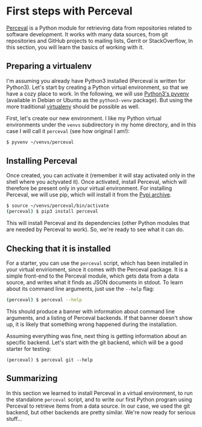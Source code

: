 # First steps with Perceval

[Perceval](https://github.com/grimoirelab/perceval) is a Python module for retrieving data from repositories related to software development. It works with many data sources, from git repositories and GitHub projects to mailing lists, Gerrit or StackOverflow, In this section, you will learn the basics of working with it.

## Preparing a virtualenv

I'm assuming you already have Python3 installed (Perceval is written for Python3). Let's start by creating a Python virtual environment, so that we have a cozy place to work. In the following, we will use [Python3's pyvenv](https://docs.python.org/3/library/venv.html#creating-virtual-environments) (available in Debian or Ubuntu as the `python3-venv` package). But using the more traditional [virtualenv](http://docs.python-guide.org/en/latest/dev/virtualenvs/) should be possible as well.

First, let's create our new environment. I like my Python virtual environments under the `venvs` subdirectory in my home directory, and in this case I will call it `perceval` (see how original I am!):

```bash
$ pyvenv ~/venvs/perceval
```

## Installing Perceval

Once created, you can  activate it (remember it will stay activated only in the shell where you actyvated it). Once activated, install Perceval, which will therefore be present only in your virtual environment. For installing Perceval, we will use pip, which will install it from the [Pypi archive](https://pypi.python.org/pypi).

```bash
$ source ~/venvs/perceval/bin/activate
(perceval) $ pip3 install perceval
```

This will install Perceval and its dependencies (other Python modules that are needed by Perceval to work). So, we're ready to see what it can do.

## Checking that it is installed

For a starter, you can use the `perceval` script, which has been installed in your virtual envirioment, since it comes with the Perceval package. It is a simple front-end to the Perceval module, which gets data from a data source, and writes what it finds as JSON documents in stdout. To learn about its command line arguments, just use the `--help` flag:

```bash
(perceval) $ perceval --help
```

This should produce a banner with information about command line arguments, and a listing of Perceval backends. If that banner doesn't show up, it is likely that something wrong happened during the installation.

Assuming everything was fine, next thing is getting information about an specific backend. Let's start with the git backend, which will be a good starter for testing:

```
(perceval) $ perceval git --help
```


## Summarizing

In this section we learned to install Perceval in a virtual environment, to run the standalone `perceval` script, and to write our first Python program using Perceval to retrieve items from a data source. In our case, we used the git backend, but other backends are pretty similar. We're now ready for serious stuff...